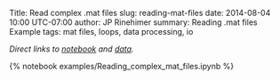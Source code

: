 Title: Read complex .mat files
slug: reading-mat-files
date: 2014-08-04 10:00 UTC-07:00
author: JP Rinehimer
summary: Reading .mat files Example
tags: mat files, loops, data processing, io

*Direct links to [notebook][nblink] and [data][datalink].*

[nblink]: https://github.com/PyHOGS/pyhogs-code/blob/master/notebooks/examples/Reading_complex_mat_files.ipynb "Github"
[datalink]: https://github.com/PyHOGS/pyhogs-code/blob/master/data/CA2009.mat "Github"

{% notebook examples/Reading_complex_mat_files.ipynb %}
